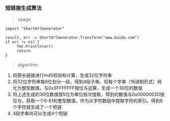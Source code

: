 ### 短链接生成算法

> usage
```
import "ShortUrlGenerator"

result, err := ShortUrlGenerator.Transform("www.baidu.com")
if err != nil {
     fmt.Println(err)
     return
}

```
>algorithm
1. 将原长链接进行md5校验和计算，生成32位字符串
2. 将32位字符串每8位划分一段，得到4段子串。将每个字串（16进制形式）转化为整型数值，与0x3FFFFFFF按位与运算，生成一个30位的数值
3. 将上述生成的30位数值按5位为单位依次提取，得到的数值与0x0000003D按位与，获取一个0-61的整型数值，作为从字符数组中提取字符的索引。得到6个字符就生成了一个短链
4. 4段字串共可以生成4个短链
